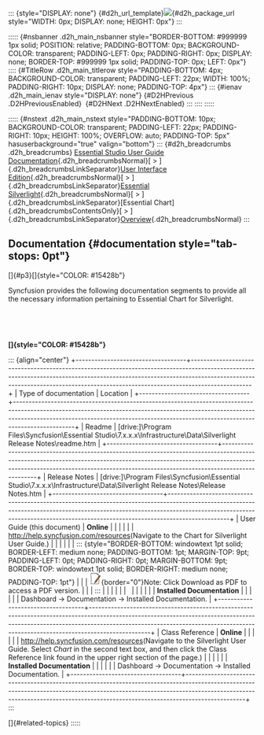 ::: {style="DISPLAY: none"}
[](ms-xhelp:///?Id=d2h_url_template){#d2h_url_template}![](!package_url!){#d2h_package_url style="WIDTH: 0px; DISPLAY: none; HEIGHT: 0px"}
:::

::::: {#nsbanner .d2h_main_nsbanner style="BORDER-BOTTOM: #999999 1px solid; POSITION: relative; PADDING-BOTTOM: 0px; BACKGROUND-COLOR: transparent; PADDING-LEFT: 0px; PADDING-RIGHT: 0px; DISPLAY: none; BORDER-TOP: #999999 1px solid; PADDING-TOP: 0px; LEFT: 0px"}
:::: {#TitleRow .d2h_main_titlerow style="PADDING-BOTTOM: 4px; BACKGROUND-COLOR: transparent; PADDING-LEFT: 22px; WIDTH: 100%; PADDING-RIGHT: 10px; DISPLAY: none; PADDING-TOP: 4px"}
::: {#ienav .d2h_main_ienav style="DISPLAY: none"}
[](ms-xhelp:///?Id=d51d0818-1eb1-4c43-9002-2e69383793b0){#D2HPrevious .D2HPreviousEnabled}  [](ms-xhelp:///?Id=30a328cf-aa0f-4eb5-baf8-f3eb06a13ade){#D2HNext .D2HNextEnabled}
:::
::::
:::::

::::: {#nstext .d2h_main_nstext style="PADDING-BOTTOM: 10px; BACKGROUND-COLOR: transparent; PADDING-LEFT: 22px; PADDING-RIGHT: 10px; HEIGHT: 100%; OVERFLOW: auto; PADDING-TOP: 5px" hasuserbackground="true" valign="bottom"}
::: {#d2h_breadcrumbs .d2h_breadcrumbs}
[Essential Studio User Guide Documentation](ms-xhelp:///?Id=12457748-09e3-4d74-a240-8e049cedf030){.d2h_breadcrumbsNormal}[ \> ]{.d2h_breadcrumbsLinkSeparator}[User Interface Edition](ms-xhelp:///?Id=c29296b7-531c-413b-a0ec-488ca1f7f669){.d2h_breadcrumbsNormal}[ \> ]{.d2h_breadcrumbsLinkSeparator}[Essential Silverlight](ms-xhelp:///?Id=66221bd1-ba2e-43c2-94a7-618f50e01d24){.d2h_breadcrumbsNormal}[ \> ]{.d2h_breadcrumbsLinkSeparator}[Essential Chart]{.d2h_breadcrumbsContentsOnly}[ \> ]{.d2h_breadcrumbsLinkSeparator}[Overview](ms-xhelp:///?Id=c904ce63-54bd-4ca4-b693-b655fab218ad){.d2h_breadcrumbsNormal}
:::

## Documentation {#documentation style="tab-stops: 0pt"}

[]{#p3}[]{style="COLOR: #15428b"} 

Syncfusion provides the following documentation segments to provide all the necessary information pertaining to Essential Chart for Silverlight.

 

 

**[]{style="COLOR: #15428b"}** 

::: {align="center"}
+-----------------------------------+-------------------------------------------------------------------------------------------------------------------------------------------------------------------------------------------------------------------------------------------------------------+
| Type of documentation             | Location                                                                                                                                                                                                                                                    |
+-----------------------------------+-------------------------------------------------------------------------------------------------------------------------------------------------------------------------------------------------------------------------------------------------------------+
| Readme                            | \[drive:\]\\Program Files\\Syncfusion\\Essential Studio\\7.x.x.x\\Infrastructure\\Data\\Silverlight Release Notes\\readme.htm                                                                                                                               |
+-----------------------------------+-------------------------------------------------------------------------------------------------------------------------------------------------------------------------------------------------------------------------------------------------------------+
| Release Notes                     | \[drive:\]\\Program Files\\Syncfusion\\Essential Studio\\7.x.x.x\\Infrastructure\\Data\\Silverlight Release Notes\\Release Notes.htm                                                                                                                        |
+-----------------------------------+-------------------------------------------------------------------------------------------------------------------------------------------------------------------------------------------------------------------------------------------------------------+
| User Guide (this document)        | **Online**                                                                                                                                                                                                                                                  |
|                                   |                                                                                                                                                                                                                                                             |
|                                   | <http://help.syncfusion.com/resources>(Navigate to the Chart for Silverlight User Guide.)                                                                                                                                                                   |
|                                   |                                                                                                                                                                                                                                                             |
|                                   | ::: {style="BORDER-BOTTOM: windowtext 1pt solid; BORDER-LEFT: medium none; PADDING-BOTTOM: 1pt; MARGIN-TOP: 9pt; PADDING-LEFT: 0pt; PADDING-RIGHT: 0pt; MARGIN-BOTTOM: 9pt; BORDER-TOP: windowtext 1pt solid; BORDER-RIGHT: medium none; PADDING-TOP: 1pt"} |
|                                   | ![](ImagesExt/image59_1.jpg){border="0"}Note: Click Download as PDF to access a PDF version.                                                                                                                                                                |
|                                   | :::                                                                                                                                                                                                                                                         |
|                                   |                                                                                                                                                                                                                                                             |
|                                   |                                                                                                                                                                                                                                                             |
|                                   |                                                                                                                                                                                                                                                             |
|                                   | **Installed Documentation**                                                                                                                                                                                                                                 |
|                                   |                                                                                                                                                                                                                                                             |
|                                   | Dashboard -\> Documentation -\> Installed Documentation.                                                                                                                                                                                                    |
+-----------------------------------+-------------------------------------------------------------------------------------------------------------------------------------------------------------------------------------------------------------------------------------------------------------+
| Class Reference                   | **Online**                                                                                                                                                                                                                                                  |
|                                   |                                                                                                                                                                                                                                                             |
|                                   | <http://help.syncfusion.com/resources>(Navigate to the Silverlight User Guide. Select *Chart* in the second text box, and then click the Class Reference link found in the upper right section of the page.)                                                |
|                                   |                                                                                                                                                                                                                                                             |
|                                   | **Installed Documentation**                                                                                                                                                                                                                                 |
|                                   |                                                                                                                                                                                                                                                             |
|                                   | Dashboard -\> Documentation -\> Installed Documentation.                                                                                                                                                                                                    |
+-----------------------------------+-------------------------------------------------------------------------------------------------------------------------------------------------------------------------------------------------------------------------------------------------------------+
:::

[]{#related-topics}
:::::
